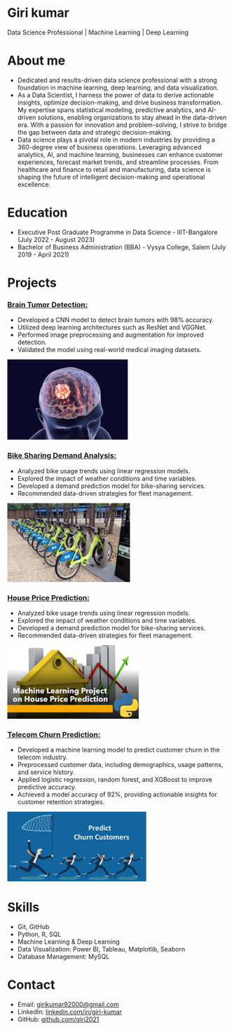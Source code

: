 # Giri kumar
Data Science Professional | Machine Learning | Deep Learning

# About me
- Dedicated and results-driven data science professional with a strong foundation in machine learning, deep learning, and data visualization.
- As a Data Scientist, I harness the power of data to derive actionable insights, optimize decision-making, and drive business transformation. My expertise spans statistical modeling, predictive analytics, and AI-driven solutions, enabling organizations to stay ahead in the data-driven era. With a passion for innovation and problem-solving, I strive to bridge the gap between data and strategic decision-making.
- Data science plays a pivotal role in modern industries by providing a 360-degree view of business operations. Leveraging advanced analytics, AI, and machine learning, businesses can enhance customer experiences, forecast market trends, and streamline processes. From healthcare and finance to retail and manufacturing, data science is shaping the future of intelligent decision-making and operational excellence.
  
# Education
- Executive Post Graduate Programme in Data Science - IIIT-Bangalore (July 2022 - August 2023)
- Bachelor of Business Administration (BBA) - Vysya College, Salem (July 2019 - April 2021)
  
# Projects

### [Brain Tumor Detection:](https://github.com/giri2021/-Brain-tumor-dection-MRI-image-using-CNN.git)
- Developed a CNN model to detect brain tumors with 98% accuracy.
- Utilized deep learning architectures such as ResNet and VGGNet.
- Performed image preprocessing and augmentation for improved detection.
- Validated the model using real-world medical imaging datasets.
  
![](https://github.com/giri2021/Portfolio/blob/7755d578e3e167ee43a1c6fdd8d26ce5218c6328/image/Brain%20tumor.png)
  
### [Bike Sharing Demand Analysis:](https://github.com/giri2021/Bike-Sharing-Demand-Analysis-.git)
- Analyzed bike usage trends using linear regression models.
- Explored the impact of weather conditions and time variables.
- Developed a demand prediction model for bike-sharing services.
- Recommended data-driven strategies for fleet management.

![](https://github.com/giri2021/Portfolio/blob/e0359c6ebbee21e99a7d4cadb96f35553c09e5d8/image/Bike%20sharing.png)
  
### [House Price Prediction:](https://github.com/giri2021/Housing.git)
- Analyzed bike usage trends using linear regression models.
- Explored the impact of weather conditions and time variables.
- Developed a demand prediction model for bike-sharing services.
- Recommended data-driven strategies for fleet management.

![](https://github.com/giri2021/Portfolio/blob/4ce51309a8f8ae7dc4a8e688d14e50ca8e3a123e/image/House%20price.png)
  
### [Telecom Churn Prediction:](https://github.com/giri2021/Telecom-Churn.git)
- Developed a machine learning model to predict customer churn in the telecom industry.
- Preprocessed customer data, including demographics, usage patterns, and service history.
- Applied logistic regression, random forest, and XGBoost to improve predictive accuracy.
- Achieved a model accuracy of 92%, providing actionable insights for customer retention strategies.

![](https://github.com/giri2021/Portfolio/blob/bbae5ac38a4461213659573ba313c96f608358ba/image/Telecom.png)
  
# Skills
- Git, GitHub
- Python, R, SQL
- Machine Learning & Deep Learning
- Data Visualization: Power BI, Tableau, Matplotlib, Seaborn
- Database Management: MySQL
  
# Contact
- Email: [girikumar92000@gmail.com](https://mail.google.com/mail/u/0/#inbox)
- LinkedIn: [linkedin.com/in/giri-kumar](https://www.linkedin.com/in/giri-kumar/)
- GitHub: [github.com/giri2021](https://github.com/giri2021)
